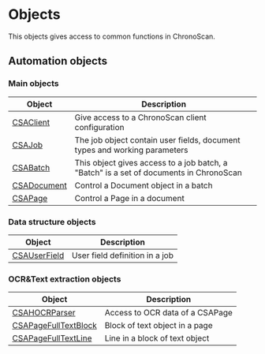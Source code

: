# Objects

This objects gives access to common functions in ChronoScan.

## Automation objects

### Main objects

|Object|Description|
|---|---|
|[CSAClient](./objects/CSAClient)|Give access to a ChronoScan client configuration|
|[CSAJob](./objects/CSAJob)|The job object contain user fields, document types and working parameters|
|[CSABatch](./objects/CSABatch/index)|This object gives access to a job batch, a "Batch" is a set of documents in ChronoScan|
|[CSADocument](./objects/CSADocument/index)|Control a Document object in a batch|
|[CSAPage](./objects/CSADocument/index)|Control a Page in a document|

### Data structure objects

|Object|Description|
|---|---|
|[CSAUserField](./objects/CSAUserField/index)|User field definition in a job|

### OCR&Text extraction objects

|Object|Description|
|---|---|
|[CSAHOCRParser](./objects/CSAHOCRParser/index)|Access to OCR data of a CSAPage|
|[CSAPageFullTextBlock](./objects/CSAPageFullTextBlock/index)|Block of text object in a page|
|[CSAPageFullTextLine](./objects/CSAPageFullTextLine/index)|Line in a block of text object|


